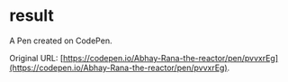 # result 

A Pen created on CodePen.

Original URL: [https://codepen.io/Abhay-Rana-the-reactor/pen/pvvxrEg](https://codepen.io/Abhay-Rana-the-reactor/pen/pvvxrEg).

